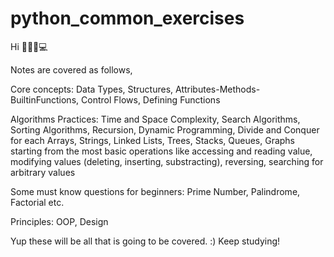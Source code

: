 # python_common_exercises



Hi 🙋🏻‍♀️💻






Notes are covered as follows,

Core concepts: Data Types, Structures, Attributes-Methods-BuiltinFunctions, Control Flows, Defining Functions

Algorithms Practices: Time and Space Complexity, Search Algorithms, Sorting Algorithms, Recursion, Dynamic Programming, Divide and Conquer for each Arrays, Strings, Linked Lists, Trees, Stacks, Queues, Graphs starting from the most basic operations like accessing and reading value, modifying values (deleting, inserting, substracting), reversing, searching for arbitrary values

Some must know questions for beginners: Prime Number, Palindrome, Factorial etc.

Principles: OOP, Design







Yup these will be all that is going to be covered. :) Keep studying!
